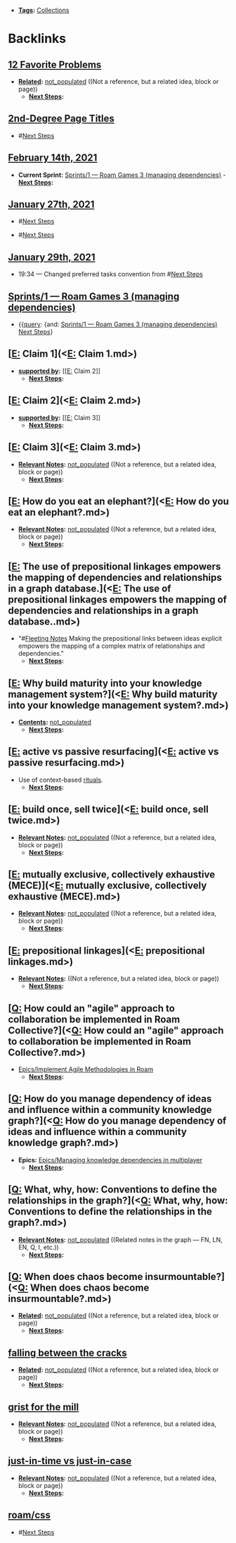 - **[Tags](<Tags.md>):** [Collections](<Collections.md>)

# Backlinks
## [12 Favorite Problems](<12 Favorite Problems.md>)
- **[Related](<Related.md>):** [not_populated](<not_populated.md>) ((Not a reference, but a related idea, block or page))
    - **[Next Steps](<Next Steps.md>):**

## [2nd-Degree Page Titles](<2nd-Degree Page Titles.md>)
- #[Next Steps](<Next Steps.md>)

## [February 14th, 2021](<February 14th, 2021.md>)
- **Current Sprint:** [Sprints/1 — Roam Games 3 (managing dependencies)](<Sprints/1 — Roam Games 3 (managing dependencies).md>)
            - **[Next Steps](<Next Steps.md>):**

## [January 27th, 2021](<January 27th, 2021.md>)
- #[Next Steps](<Next Steps.md>)

- #[Next Steps](<Next Steps.md>)

## [January 29th, 2021](<January 29th, 2021.md>)
- 19:34 — Changed preferred tasks convention from #[Next Steps](<Next Steps.md>)

## [Sprints/1 — Roam Games 3 (managing dependencies)](<Sprints/1 — Roam Games 3 (managing dependencies).md>)
- {{[query](<query.md>): {and: [Sprints/1 — Roam Games 3 (managing dependencies)](<Sprints/1 — Roam Games 3 (managing dependencies).md>) [Next Steps](<Next Steps.md>)}

## [[E:](<[E:.md>) Claim 1](<[E:](<E:.md>) Claim 1.md>)
- **[supported by](<supported by.md>):** [[[E:](<[[E:.md>) Claim 2]]
    - **[Next Steps](<Next Steps.md>):**

## [[E:](<[E:.md>) Claim 2](<[E:](<E:.md>) Claim 2.md>)
- **[supported by](<supported by.md>):** [[[E:](<[[E:.md>) Claim 3]]
    - **[Next Steps](<Next Steps.md>):**

## [[E:](<[E:.md>) Claim 3](<[E:](<E:.md>) Claim 3.md>)
- **[Relevant Notes](<Relevant Notes.md>):** [not_populated](<not_populated.md>) ((Not a reference, but a related idea, block or page))
    - **[Next Steps](<Next Steps.md>):**

## [[E:](<[E:.md>) How do you eat an elephant?](<[E:](<E:.md>) How do you eat an elephant?.md>)
- **[Relevant Notes](<Relevant Notes.md>):** [not_populated](<not_populated.md>) ((Not a reference, but a related idea, block or page))
    - **[Next Steps](<Next Steps.md>):**

## [[E:](<[E:.md>) The use of prepositional linkages empowers the mapping of dependencies and relationships in a graph database.](<[E:](<E:.md>) The use of prepositional linkages empowers the mapping of dependencies and relationships in a graph database..md>)
- "#[Fleeting Notes](<Fleeting Notes.md>) Making the prepositional links between ideas explicit empowers the mapping of a complex matrix of relationships and dependencies."
    - **[Next Steps](<Next Steps.md>):**

## [[E:](<[E:.md>) Why build maturity into your knowledge management system?](<[E:](<E:.md>) Why build maturity into your knowledge management system?.md>)
- **[Contents](<Contents.md>):** [not_populated](<not_populated.md>)
    - **[Next Steps](<Next Steps.md>):**

## [[E:](<[E:.md>) active vs passive resurfacing](<[E:](<E:.md>) active vs passive resurfacing.md>)
- Use of context-based [rituals](<rituals.md>).
    - **[Next Steps](<Next Steps.md>):**

## [[E:](<[E:.md>) build once, sell twice](<[E:](<E:.md>) build once, sell twice.md>)
- **[Relevant Notes](<Relevant Notes.md>):** [not_populated](<not_populated.md>) ((Not a reference, but a related idea, block or page))
    - **[Next Steps](<Next Steps.md>):**

## [[E:](<[E:.md>) mutually exclusive, collectively exhaustive (MECE)](<[E:](<E:.md>) mutually exclusive, collectively exhaustive (MECE).md>)
- **[Relevant Notes](<Relevant Notes.md>):** [not_populated](<not_populated.md>) ((Not a reference, but a related idea, block or page))
    - **[Next Steps](<Next Steps.md>):**

## [[E:](<[E:.md>) prepositional linkages](<[E:](<E:.md>) prepositional linkages.md>)
- **[Relevant Notes](<Relevant Notes.md>):**  ((Not a reference, but a related idea, block or page))
    - **[Next Steps](<Next Steps.md>):**

## [[Q:](<[Q:.md>) How could an "agile" approach to collaboration be implemented in Roam Collective?](<[Q:](<Q:.md>) How could an "agile" approach to collaboration be implemented in Roam Collective?.md>)
- [Epics/Implement Agile Methodologies in Roam](<Epics/Implement Agile Methodologies in Roam.md>)
    - **[Next Steps](<Next Steps.md>):**

## [[Q:](<[Q:.md>) How do you manage dependency of ideas and influence within a community knowledge graph?](<[Q:](<Q:.md>) How do you manage dependency of ideas and influence within a community knowledge graph?.md>)
- **Epics:** [Epics/Managing knowledge dependencies in multiplayer](<Epics/Managing knowledge dependencies in multiplayer.md>)
    - **[Next Steps](<Next Steps.md>):**

## [[Q:](<[Q:.md>) What, why, how: Conventions to define the relationships in the graph?](<[Q:](<Q:.md>) What, why, how: Conventions to define the relationships in the graph?.md>)
- **[Relevant Notes](<Relevant Notes.md>):** [not_populated](<not_populated.md>) ((Related notes in the graph — FN, LN, EN, Q, I, etc.))
    - **[Next Steps](<Next Steps.md>):**

## [[Q:](<[Q:.md>) When does chaos become insurmountable?](<[Q:](<Q:.md>) When does chaos become insurmountable?.md>)
- **[Related](<Related.md>):** [not_populated](<not_populated.md>) ((Not a reference, but a related idea, block or page))
    - **[Next Steps](<Next Steps.md>):**

## [falling between the cracks](<falling between the cracks.md>)
- **[Related](<Related.md>):** [not_populated](<not_populated.md>) ((Not a reference, but a related idea, block or page))
    - **[Next Steps](<Next Steps.md>):**

## [grist for the mill](<grist for the mill.md>)
- **[Relevant Notes](<Relevant Notes.md>):** [not_populated](<not_populated.md>) ((Not a reference, but a related idea, block or page))
    - **[Next Steps](<Next Steps.md>):**

## [just-in-time vs just-in-case](<just-in-time vs just-in-case.md>)
- **[Relevant Notes](<Relevant Notes.md>):** [not_populated](<not_populated.md>) ((Not a reference, but a related idea, block or page))
    - **[Next Steps](<Next Steps.md>):**

## [roam/css](<roam/css.md>)
- #[Next Steps](<Next Steps.md>)

